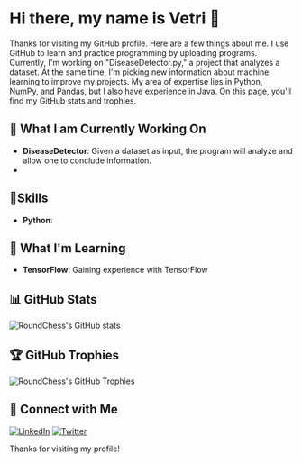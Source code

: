# Hi there, my name is Vetri 👋

Thanks for visiting my GitHub profile. Here are a few things about me. I use GitHub to learn and practice programming by uploading programs. Currently, I'm working on "DiseaseDetector.py," a project that analyzes a dataset. At the same time, I'm picking new information about machine learning to improve my projects. My area of expertise lies in Python, NumPy, and Pandas, but I also have experience in Java. On this page, you'll find my GitHub stats and trophies.

## 🔭 What I am Currently Working On
- **DiseaseDetector**: Given a dataset as input, the program will analyze and allow one to conclude information.
- 
## 🥇Skills
- **Python**:


## 🌱 What I'm Learning
- **TensorFlow**: Gaining experience with TensorFlow 

## 📊 GitHub Stats
![RoundChess's GitHub stats](https://github-readme-stats.vercel.app/api?username=RoundChess&show_icons=true&theme=radical)

## 🏆 GitHub Trophies
![RoundChess's GitHub Trophies](https://github-profile-trophy.vercel.app/?username=RoundChess&theme=radical)

## 🔗 Connect with Me
[![LinkedIn](https://img.shields.io/badge/-LinkedIn-blue?style=flat-square&logo=LinkedIn&logoColor=white&link=https://www.linkedin.com/in/your-linkedin-profile)](https://www.linkedin.com/in/your-linkedin-profile)
[![Twitter](https://img.shields.io/badge/-Twitter-blue?style=flat-square&logo=Twitter&logoColor=white&link=https://twitter.com/your-twitter-profile)](https://twitter.com/your-twitter-profile)

Thanks for visiting my profile!
